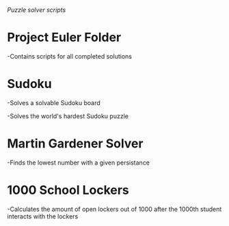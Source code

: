 *Puzzle solver scripts*

# Project Euler Folder
  -Contains scripts for all completed solutions

# Sudoku
  -Solves a solvable Sudoku board
  
  -Solves the world's hardest Sudoku puzzle

# Martin Gardener Solver
  -Finds the lowest number with a given persistance
  
# 1000 School Lockers
  -Calculates the amount of open lockers out of 1000 after the 1000th student interacts with the lockers
